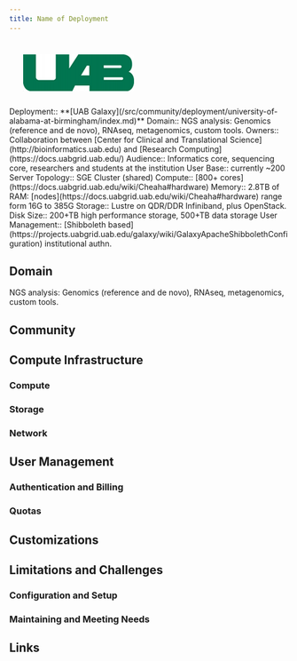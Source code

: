 ```yaml
---
title: Name of Deployment
---
```

<div class='center'>
<a href='http://uab.edu'><img src="/src/images/logos/UABLogo.png" alt="University of Alabama Birmingham"  /></a>
</div>





<div class='deploymentbox'>
 Deployment:: **[UAB Galaxy](/src/community/deployment/university-of-alabama-at-birmingham/index.md)**
 Domain:: NGS analysis: Genomics (reference and de novo), RNAseq, metagenomics, custom tools.
 Owners:: Collaboration between [Center for Clinical and Translational Science](http://bioinformatics.uab.edu) and [Research Computing](https://docs.uabgrid.uab.edu/)
 Audience:: Informatics core, sequencing core, researchers and students at the institution 
 User Base:: currently ~200
 Server Topology:: SGE Cluster (shared)
 Compute:: [800+ cores](https://docs.uabgrid.uab.edu/wiki/Cheaha#hardware) 
 Memory::  2.8TB of RAM: [nodes](https://docs.uabgrid.uab.edu/wiki/Cheaha#hardware) range form 16G to 385G
 Storage:: Lustre on QDR/DDR Infiniband, plus OpenStack.
 Disk Size:: 200+TB high performance storage, 500+TB data storage
 User Management:: [Shibboleth based](https://projects.uabgrid.uab.edu/galaxy/wiki/GalaxyApacheShibbolethConfiguration) institutional authn.
</div>

## Domain

NGS analysis: Genomics (reference and de novo), RNAseq, metagenomics, custom tools.

## Community

## Compute Infrastructure

### Compute

### Storage

### Network

## User Management

### Authentication and Billing

### Quotas

## Customizations

## Limitations and Challenges

### Configuration and Setup

### Maintaining and Meeting Needs

## Links
